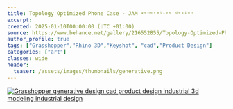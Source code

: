 ```yaml
---
title: Topology Optimized Phone Case - JAM ᵍᵉⁿᵉʳᵃᵗⁱᵛᵉ ᵈᵉˢⁱᵍⁿ
excerpt:
created: 2025-01-10T00:00:00 (UTC +01:00)
source: https://www.behance.net/gallery/216552855/Topology-Optimized-Phone-Case-JAM-
author_profile: true
tags: ["Grasshopper","Rhino 3D","Keyshot", "cad","Product Design"]
categories: ["art"]
classes: wide
header:
  teaser: /assets/images/thumbnails/generative.png
---
```


[![Grasshopper generative design cad product design  industrial 3d modeling industrial design ](https://mir-s3-cdn-cf.behance.net/project_modules/1400/d03fd0216552855.67ade02524f4f.png)](https://www.behance.net/gallery/216552855/Topology-Optimized-Phone-Case-JAM-/modules/1249427647)